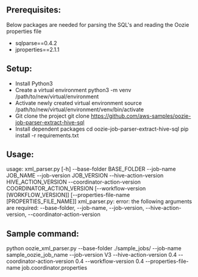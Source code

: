 ## Prerequisites:
Below packages are needed for parsing the SQL's and reading the Oozie properties file

- sqlparse==0.4.2
- jproperties==2.1.1


## Setup:
- Install Python3
- Create a virtual environment 
	python3 -m venv /path/to/new/virtual/environment
- Activate newly created virtual environment
	source /path/to/new/virtual/environment/venv/bin/activate
- Git clone the project
	git clone https://github.com/aws-samples/oozie-job-parser-extract-hive-sql
- Install dependent packages
	cd oozie-job-parser-extract-hive-sql
	pip install -r requirements.txt
## Usage:

usage: xml_parser.py [-h] --base-folder BASE_FOLDER --job-name JOB_NAME
                     --job-version JOB_VERSION --hive-action-version
                     HIVE_ACTION_VERSION --coordinator-action-version
                     COORDINATOR_ACTION_VERSION
                     [--workflow-version [WORKFLOW_VERSION]]
                     [--properties-file-name [PROPERTIES_FILE_NAME]]
xml_parser.py: error: the following arguments are required: --base-folder, --job-name, --job-version, --hive-action-version, --coordinator-action-version


## Sample command:
python oozie_xml_parser.py --base-folder ./sample_jobs/ --job-name sample_oozie_job_name --job-version V3 --hive-action-version 0.4 --coordinator-action-version 0.4 --workflow-version 0.4 --properties-file-name job.coordinator.properties

